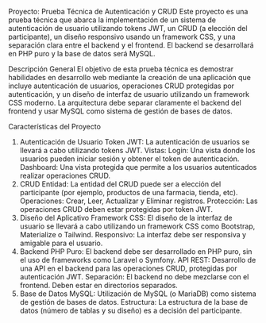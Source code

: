 Proyecto: Prueba Técnica de Autenticación y CRUD
Este proyecto es una prueba técnica que abarca la implementación de un sistema de autenticación de usuario utilizando tokens JWT, un CRUD (a elección del participante), un diseño responsivo usando un framework CSS, y una separación clara entre el backend y el frontend. El backend se desarrollará en PHP puro y la base de datos será MySQL.

Descripción General
El objetivo de esta prueba técnica es demostrar habilidades en desarrollo web mediante la creación de una aplicación que incluye autenticación de usuarios, operaciones CRUD protegidas por autenticación, y un diseño de interfaz de usuario utilizando un framework CSS moderno. La arquitectura debe separar claramente el backend del frontend y usar MySQL como sistema de gestión de bases de datos.

Características del Proyecto
1. Autenticación de Usuario
Token JWT: La autenticación de usuarios se llevará a cabo utilizando tokens JWT.
Vistas:
Login: Una vista donde los usuarios pueden iniciar sesión y obtener el token de autenticación.
Dashboard: Una vista protegida que permite a los usuarios autenticados realizar operaciones CRUD.
2. CRUD
Entidad: La entidad del CRUD puede ser a elección del participante (por ejemplo, productos de una farmacia, tienda, etc).
Operaciones: Crear, Leer, Actualizar y Eliminar registros.
Protección: Las operaciones CRUD deben estar protegidas por token JWT.
3. Diseño del Aplicativo
Framework CSS: El diseño de la interfaz de usuario se llevará a cabo utilizando un framework CSS como Bootstrap, Materialize o Tailwind.
Responsivo: La interfaz debe ser responsiva y amigable para el usuario.
4. Backend
PHP Puro: El backend debe ser desarrollado en PHP puro, sin el uso de frameworks como Laravel o Symfony.
API REST: Desarrollo de una API en el backend para las operaciones CRUD, protegidas por autenticación JWT.
Separación: El backend no debe mezclarse con el frontend. Deben estar en directorios separados.
5. Base de Datos
MySQL: Utilización de MySQL (o MariaDB) como sistema de gestión de bases de datos.
Estructura: La estructura de la base de datos (número de tablas y su diseño) es a decisión del participante.
